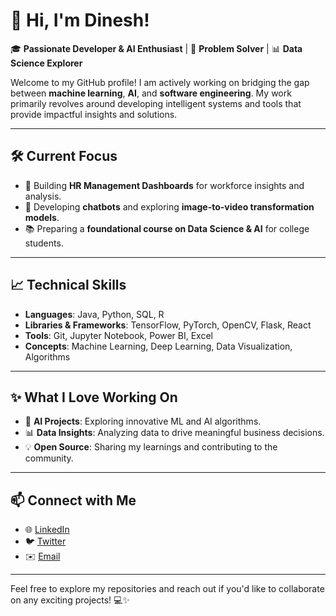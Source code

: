 # 👋 Hi, I'm Dinesh!

🎓 **Passionate Developer & AI Enthusiast** | 🌟 **Problem Solver** | 📊 **Data Science Explorer**

Welcome to my GitHub profile! I am actively working on bridging the gap between **machine learning**, **AI**, and **software engineering**. My work primarily revolves around developing intelligent systems and tools that provide impactful insights and solutions.

---

## 🛠 **Current Focus**
- 🔧 Building **HR Management Dashboards** for workforce insights and analysis.
- 🤖 Developing **chatbots** and exploring **image-to-video transformation models**.
- 📚 Preparing a **foundational course on Data Science & AI** for college students.

---

## 📈 **Technical Skills**
- **Languages**: Java, Python, SQL, R
- **Libraries & Frameworks**: TensorFlow, PyTorch, OpenCV, Flask, React
- **Tools**: Git, Jupyter Notebook, Power BI, Excel
- **Concepts**: Machine Learning, Deep Learning, Data Visualization, Algorithms

---

## ✨ **What I Love Working On**
- 🚀 **AI Projects**: Exploring innovative ML and AI algorithms.
- 📊 **Data Insights**: Analyzing data to drive meaningful business decisions.
- 💡 **Open Source**: Sharing my learnings and contributing to the community.

---

## 📫 **Connect with Me**
- 🌐 [LinkedIn](www.linkedin.com/in/dinesh-yuvaraj-ba46bb25b)
- 🐦 [Twitter](#)
- ✉️ [Email](mailto:dineshyuvaraj1997@gmail.com)

---

Feel free to explore my repositories and reach out if you'd like to collaborate on any exciting projects! 💻✨
